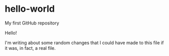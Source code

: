 # hello-world
My first GitHub repository

Hello!

I'm writing about some random changes that I could have made to this file if it was, in fact, a real file.
